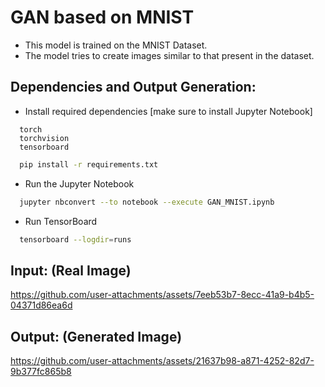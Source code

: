 
# GAN based on MNIST
* This model is trained on the MNIST Dataset.
* The model tries to create images similar to that present in the dataset.



## Dependencies and Output Generation:

* Install required dependencies [make sure to install Jupyter Notebook]
```text
  torch
  torchvision
  tensorboard
```

```bash
  pip install -r requirements.txt
```

* Run the Jupyter Notebook
```bash
  jupyter nbconvert --to notebook --execute GAN_MNIST.ipynb
```

* Run TensorBoard
```bash
  tensorboard --logdir=runs
```


  
## Input: (Real Image)
https://github.com/user-attachments/assets/7eeb53b7-8ecc-41a9-b4b5-04371d86ea6d

## Output: (Generated Image)
https://github.com/user-attachments/assets/21637b98-a871-4252-82d7-9b377fc865b8
